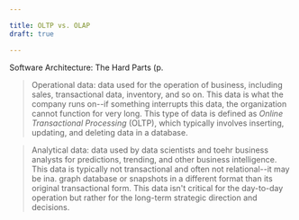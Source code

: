 ```yaml
---

title: OLTP vs. OLAP
draft: true

---
```


Software Architecture: The Hard Parts (p. 

> Operational data: data used for the operation of business, including sales, transactional data, inventory, and so on. This data is what the company runs on--if something interrupts this data, the organization cannot function for very long. This type of data is defined as _Online Transactional Processing_ (OLTP), which typically involves inserting, updating, and deleting data in a database.

> Analytical data: data used by data scientists and toehr business analysts for predictions, trending, and other business intelligence. This data is typically not transactional and often not relational--it may be ina. graph database or snapshots in a different format than its original transactional form. This data isn't critical for the day-to-day operation but rather for the long-term strategic direction and decisions.
<!--stackedit_data:
eyJoaXN0b3J5IjpbLTE5ODUxMTA3NDddfQ==
-->